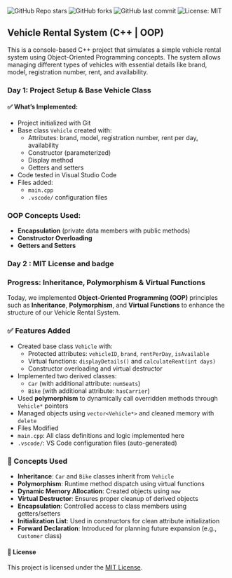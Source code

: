 ![GitHub Repo stars](https://img.shields.io/github/stars/shreya2794/VehicleRentingSystem?style=social)
![GitHub forks](https://img.shields.io/github/forks/shreya2794/VehicleRentingSystem?style=social)
![GitHub last commit](https://img.shields.io/github/last-commit/shreya2794/VehicleRentingSystem)
![License: MIT](https://img.shields.io/badge/License-MIT-green.svg)

## Vehicle Rental System (C++ | OOP)

This is a console-based C++ project that simulates a simple vehicle rental system using Object-Oriented Programming concepts. The system allows managing different types of vehicles with essential details like brand, model, registration number, rent, and availability.

### Day 1: Project Setup & Base Vehicle Class

#### ✅ What’s Implemented:
- Project initialized with Git
- Base class `Vehicle` created with:
  - Attributes: brand, model, registration number, rent per day, availability
  - Constructor (parameterized)
  - Display method
  - Getters and setters
- Code tested in Visual Studio Code
- Files added:
  - `main.cpp`
  - `.vscode/` configuration files

### OOP Concepts Used:
- **Encapsulation** (private data members with public methods)
- **Constructor Overloading**
- **Getters and Setters**

### Day 2 : MIT License and badge
###         Progress: Inheritance, Polymorphism & Virtual Functions

Today, we implemented **Object-Oriented Programming (OOP)** principles such as **Inheritance**, **Polymorphism**, and **Virtual Functions** to enhance the structure of our Vehicle Rental System.

### ✅ Features Added
- Created base class `Vehicle` with:
  - Protected attributes: `vehicleID`, `brand`, `rentPerDay`, `isAvailable`
  - Virtual functions: `displayDetails()` and `calculateRent(int days)`
  - Constructor overloading and virtual destructor
- Implemented two derived classes:
  - `Car` (with additional attribute: `numSeats`)
  - `Bike` (with additional attribute: `hasCarrier`)
- Used **polymorphism** to dynamically call overridden methods through `Vehicle*` pointers
- Managed objects using `vector<Vehicle*>` and cleaned memory with `delete`
- Files Modified
 - `main.cpp`: All class definitions and logic implemented here
 - `.vscode/`: VS Code configuration files (auto-generated)


### 🔁 Concepts Used
- **Inheritance**: `Car` and `Bike` classes inherit from `Vehicle`
- **Polymorphism**: Runtime method dispatch using virtual functions
- **Dynamic Memory Allocation**: Created objects using `new`
- **Virtual Destructor**: Ensures proper cleanup of derived objects
- **Encapsulation**: Controlled access to class members using getters/setters
- **Initialization List**: Used in constructors for clean attribute initialization
- **Forward Declaration**: Introduced for planning future expansion (e.g., `Customer` class)

#### 📝 License
This project is licensed under the [MIT License](LICENSE).

